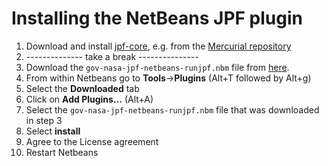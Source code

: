 # Installing the NetBeans JPF plugin #
 1. Download and install [jpf-core](../jpf-core/index), e.g. from the [Mercurial repository](../install/repositories)
 2. -------------- take a break ---------------
 3. Download the `gov-nasa-jpf-netbeans-runjpf.nbm` file from [here](http://babelfish.arc.nasa.gov/trac/jpf/attachment/wiki/install/netbeans-plugin/gov-nasa-jpf-netbeans-runjpf.nbm).
 4. From within Netbeans go to **Tools**->**Plugins** (Alt+T followed by Alt+g)
 5. Select the **Downloaded** tab
 6. Click on **Add Plugins...** (Alt+A)
 7. Select the `gov-nasa-jpf-netbeans-runjpf.nbm` file that was downloaded in step 3
 8. Select **install**
 9. Agree to the License agreement
 10. Restart Netbeans